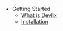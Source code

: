 - Getting Started
  - [What is Devlix](/?id=what-is-devlix)
  - [Installation](install_guid/installation.md#installation)